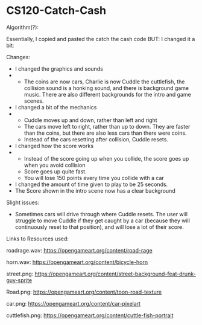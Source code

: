 # CS120-Catch-Cash

Algorithm(?):

Essentially, I copied and pasted the catch the cash code
BUT:
I changed it a bit:

Changes:
- I changed the graphics and sounds
- - The coins are now cars, Charlie is now Cuddle the cuttlefish, the collision sound is a honking sound, and there is background game music. There are also different backgrounds for the intro and game scenes.
- I changed a bit of the mechanics
- - Cuddle moves up and down, rather than left and right
  - The cars move left to right, rather than up to down. They are faster than the coins, but there are also less cars than there were coins.
  - Instead of the cars resetting after collision, Cuddle resets.
- I changed how the score works
- - Instead of the score going up when you collide, the score goes up when you avoid collision
  - Score goes up quite fast.
  - You will lose 150 points every time you collide with a car
- I changed the amount of time given to play to be 25 seconds.
- The Score shown in the intro scene now has a clear background

Slight issues:
- Sometimes cars will drive through where Cuddle resets. The user will struggle to move Cuddle if they get caught by a car (because they will continuously reset to that position), and will lose a lot of their score.

Links to Resources used:

roadrage.wav:
https://opengameart.org/content/road-rage

horn.wav:
https://opengameart.org/content/bicycle-horn

street.png:
https://opengameart.org/content/street-background-feat-drunk-guy-sprite

Road.png:
https://opengameart.org/content/toon-road-texture

car.png:
https://opengameart.org/content/car-pixelart

cuttlefish.png:
https://opengameart.org/content/cuttle-fish-portrait
